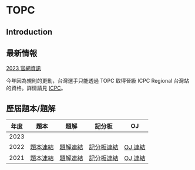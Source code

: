 # TOPC

## Introduction

## 最新情報

[2023 官網資訊](https://topc2023.icpc.tw/)

今年因為規則的更動，台灣選手只能透過 TOPC 取得晉級 ICPC Regional 台灣站的資格。詳情請見 [ICPC](icpc.md)。

## 歷屆題本/題解

| 年度 | 題本 | 題解 | 記分板 | OJ |
| :---: | --- | --- | --- | --- |
| 2023 | | | |
| 2022 | [題本連結](https://codeforces.com/gym/103990/attachments/download/17602/statements.pdf) | [題解連結](https://hackmd.io/@rTbBGGVYR3e0Ee1fJry9fg/Hyat7r84j) | [記分板連結](https://codeforces.com/gym/103990/standings) | [OJ 連結](https://codeforces.com/gym/103990) |
| 2021 | [題本連結](https://codeforces.com/gym/103373/attachments/download/14574/statements.pdf) | [題解連結](https://hackmd.io/@rTbBGGVYR3e0Ee1fJry9fg/r15T-itMF) | [記分板連結](https://codeforces.com/gym/103373/standings) | [OJ 連結](https://codeforces.com/gym/103373) |
